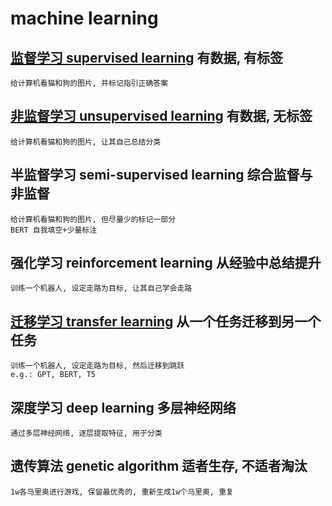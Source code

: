 # machine learning

## [监督学习 supervised learning](supervised-learning.md) 有数据, 有标签

    给计算机看猫和狗的图片, 并标记指引正确答案

## [非监督学习 unsupervised learning](unsupervised-learning.md) 有数据, 无标签

    给计算机看猫和狗的图片, 让其自己总结分类

## 半监督学习 semi-supervised learning 综合监督与非监督

    给计算机看猫和狗的图片, 但尽量少的标记一部分 
    BERT 自我填空+少量标注

## 强化学习 reinforcement learning 从经验中总结提升

    训练一个机器人, 设定走路为目标, 让其自己学会走路

## [迁移学习 transfer learning](transformer-learning.md) 从一个任务迁移到另一个任务

    训练一个机器人, 设定走路为目标, 然后迁移到跳跃
    e.g.: GPT, BERT, T5

## 深度学习 deep learning 多层神经网络

    通过多层神经网络, 逐层提取特征, 用于分类

## 遗传算法 genetic algorithm  适者生存, 不适者淘汰

    1w各马里奥进行游戏, 保留最优秀的, 重新生成1w个马里奥, 重复